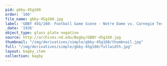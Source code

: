 ```yaml
---
pid: gbby-45g160
order: '160'
file_name: gbby-45g160.jpg
label: 'GBBY 45G/160: Football Game Scene - Notre Dame vs. Carnegie Tech - 1936'
_date: '1936'
object_type: glass plate negative
source: http://archives.nd.edu/Bagby/GBBY-45g160.jpg
thumbnail: "/img/derivatives/simple/gbby-45g160/thumbnail.jpg"
full: "/img/derivatives/simple/gbby-45g160/fullwidth.jpg"
layout: bagby_item
collection: bagby
---
```

